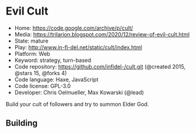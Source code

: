 # Evil Cult

- Home: https://code.google.com/archive/p/cult/
- Media: https://trilarion.blogspot.com/2020/12/review-of-evil-cult.html
- State: mature
- Play: http://www.in-fi-del.net/static/cult/index.html
- Platform: Web
- Keyword: strategy, turn-based
- Code repository: https://github.com/infidel-/cult.git (@created 2015, @stars 15, @forks 4)
- Code language: Haxe, JavaScript
- Code license: GPL-3.0
- Developer: Chris Oelmueller, Max Kowarski (@lead)

Build your cult of followers and try to summon Elder God.

## Building
